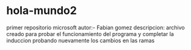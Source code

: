 # hola-mundo2
primer repositorio microsoft
autor:- Fabian gomez
descripcion: archivo creado para probar el funcionamiento del programa y completar la induccion
probando nuevamente los cambios en las ramas
